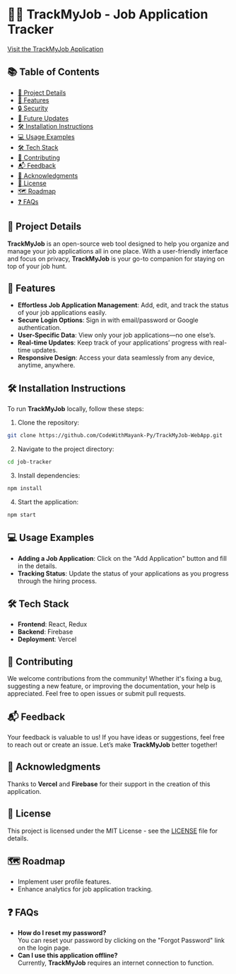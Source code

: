 # 🧑‍💼 TrackMyJob - Job Application Tracker

[Visit the TrackMyJob Application](https://trackmyjob.vercel.app/)

## 📚 Table of Contents

- [📖 Project Details](#-project-details)
- [🌟 Features](#-features)
- [🔒 Security](#-security)
- [🚀 Future Updates](#-future-updates)
- [🛠️ Installation Instructions](#️-installation-instructions)
- [💻 Usage Examples](#-usage-examples)
- [🛠️ Tech Stack](#️-tech-stack)
- [🤝 Contributing](#-contributing)
- [📬 Feedback](#-feedback)
- [🙏 Acknowledgments](#-acknowledgments)
- [📄 License](#-license)
- [🗺️ Roadmap](#-roadmap)
- [❓ FAQs](#-faqs)

## 📖 Project Details

**TrackMyJob** is an open-source web tool designed to help you organize and manage your job applications all in one place. With a user-friendly interface and focus on privacy, **TrackMyJob** is your go-to companion for staying on top of your job hunt.

## 🌟 Features

- **Effortless Job Application Management**: Add, edit, and track the status of your job applications easily.
- **Secure Login Options**: Sign in with email/password or Google authentication.
- **User-Specific Data**: View only your job applications—no one else’s.
- **Real-time Updates**: Keep track of your applications’ progress with real-time updates.
- **Responsive Design**: Access your data seamlessly from any device, anytime, anywhere.

## 🛠️ Installation Instructions

To run **TrackMyJob** locally, follow these steps:

1. Clone the repository:

```bash {"id":"01J9V29TY4XZY5AJNJ4QF7J827"}
git clone https://github.com/CodeWithMayank-Py/TrackMyJob-WebApp.git

```

2. Navigate to the project directory:

```bash {"id":"01J9V29TY4XZY5AJNJ4QMBP357"}
cd job-tracker

```

3. Install dependencies:

```bash {"id":"01J9V29TY4XZY5AJNJ4RJEQTBH"}
npm install

```

4. Start the application:

```bash {"id":"01J9V29TY4XZY5AJNJ4TYAHR4E"}
npm start

```

## 💻 Usage Examples

- **Adding a Job Application**: Click on the "Add Application" button and fill in the details.
- **Tracking Status**: Update the status of your applications as you progress through the hiring process.

## 🛠️ Tech Stack

- **Frontend**: React, Redux
- **Backend**: Firebase
- **Deployment**: Vercel

## 🤝 Contributing

We welcome contributions from the community! Whether it's fixing a bug, suggesting a new feature, or improving the documentation, your help is appreciated. Feel free to open issues or submit pull requests.

## 📬 Feedback

Your feedback is valuable to us! If you have ideas or suggestions, feel free to reach out or create an issue. Let’s make **TrackMyJob** better together!

## 🙏 Acknowledgments

Thanks to **Vercel** and **Firebase** for their support in the creation of this application.

## 📄 License

This project is licensed under the MIT License - see the [LICENSE](LICENSE) file for details.

## 🗺️ Roadmap

- Implement user profile features.
- Enhance analytics for job application tracking.

## ❓ FAQs

- **How do I reset my password?**  
   You can reset your password by clicking on the "Forgot Password" link on the login page.
- **Can I use this application offline?**  
   Currently, **TrackMyJob** requires an internet connection to function.
